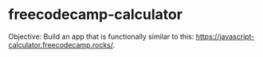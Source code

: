 # freecodecamp-calculator
Objective: Build an app that is functionally similar to this: https://javascript-calculator.freecodecamp.rocks/.
